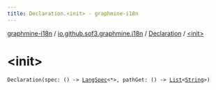 ```yaml
---
title: Declaration.<init> - graphmine-i18n
---
```


[graphmine-i18n](../../index.html) / [io.github.sof3.graphmine.i18n](../index.html) / [Declaration](index.html) / [&lt;init&gt;](./-init-.html)

# &lt;init&gt;

`Declaration(spec: () -> `[`LangSpec`](../-lang-spec/index.html)`<*>, pathGet: () -> `[`List`](https://kotlinlang.org/api/latest/jvm/stdlib/kotlin.collections/-list/index.html)`<`[`String`](https://kotlinlang.org/api/latest/jvm/stdlib/kotlin/-string/index.html)`>)`